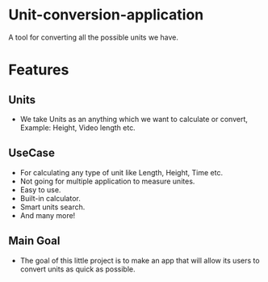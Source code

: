 # Unit-conversion-application
A tool for converting all the possible units we have.

# Features
  ## Units
   - We take Units as an anything which we want to calculate or convert, Example: Height, Video length etc.
  ## UseCase
   - For calculating any type of unit like Length, Height, Time etc.
   - Not going for multiple application to measure unites.
   - Easy to use.
   - Built-in calculator.
   - Smart units search.
   - And many more!
  ## Main Goal
   - The goal of this little project is to make an app that will allow its users to convert units as quick as possible.
